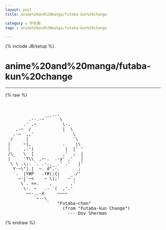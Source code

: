 ```yaml
---
layout: post
title: anime%20and%20manga/futaba-kun%20change
category : 字符画
tags : anime%20and%20manga/futaba-kun%20change
---
```

{% include JB/setup %}
# anime%20and%20manga/futaba-kun%20change
---
{% raw %}
<pre>


               ___...
         .--.-~      \
       .&#039; ,~          \-.
    ,-~  /            |  \
   .-~  ,,&#039;               \
  /     |                 `\
 |     ~|,            .    |\
 |     ,-&#039;)            |  |&#039; &#039;
 /\_   \  [           ,&#039;  ;  |
 |     &#039;T\\  ,~-.  .-y&#039; ,&#039;   |
  \ \ .\;. `. .-.,__.&#039; .&#039;   |&#039;
   Y-~\&quot;|.|  ~. d&quot;,-.       ;
   `.  |Y#P   .Y#|;{|    _./&#039;
     ~-|`~&lt;    ~ \|;&#039;   ~ ;
      \`. ==.    ,       ,&#039;
       \-. ~   .- `(  ,&#039;.&#039;
        ~~-..-X     ~~~~
           `~--\
                `   &quot;Futaba-chan&quot;
                      (from &quot;Futaba-kun Change&quot;)
                        --- Dov Sherman </pre>
{% endraw %}
